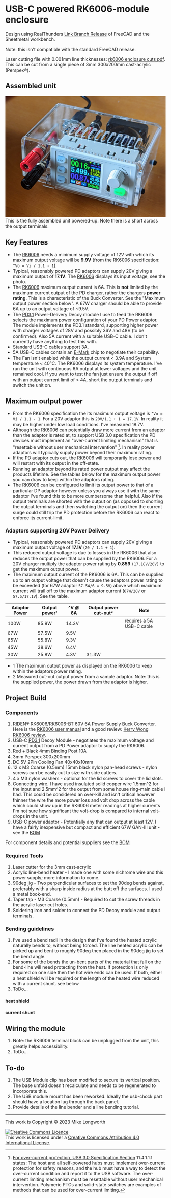 # USB-C powered RK6006-module enclosure

Design using RealThunders [Link Branch Release] of FreeCAD and the Sheetmetal workbench.

Note: this isn't compatible with the standard FreeCAD release.

Laser cutting file with 0.001mm line thicknesses: [rk6006 enclosure cuts pdf]. This can be cut from a single piece of 3mm 300x200mm cast-acrylic (Perspex®).

## Assembled unit

![assembly](usb-powered-psu.jpg "Assembled unit")
This is the fully assembled unit powered-up. Note there is a short across the output terminals.

<!--
This doesn't render because of 0.001mm line thicknesses.
It also doesn't render as generated direct from FreeCAD export because of 100% line stroke thickness.
I haven't found a way to render PDF inline.
<img src="rk6006-enclosure-cuts.svg" width="600" title="rk6006 enclosure cuts">
-->

## Key Features

* The [RK6006] needs a minimum supply voltage of 12V with which its maximum output voltage will be **9.9V** (from the RK6006 specification: `^Vo = Vi / 1.1 - 1`).
* Typical, reasonably powered PD adaptors can supply 20V giving a maximum output of **17.1V**.
The [RK6006] displays its input voltage, see the photo.
* The [RK6006] maximum output current is 6A. This is **not** limited by the maximum current output of the PD charger, rather the chargers **power rating**. This is a characteristic of the Buck Converter. See the "Maximum output power section below". A 67W charger should be able to provide 6A up to an output voltage of ~9.5V.
* The [PD3.1] Power-Delivery Decoy module I use to feed the RK6006 selects the maximum power configuration of your PD Power adaptor. The module implements the PD3.1 standard, supporting higher power with charger voltages of 28V and possibly 36V and 48V (to be confirmed). Also 5A current with a suitable USB-C cable. I don't currently have anything to test this with.
* Standard USB-C cables support 3A.
* 5A USB-C cables contain an [E-Mark] chip to negotiate their capability.
* The Fan isn't enabled while the output current < 3.9A and System temperature < 40℃. The RK6006 displays its system temperature. I've run the unit with continuous 6A output at lower voltages and the unit remained cool. If you want to test the fan just ensure the output if off with an output current limit of > 4A, short the output terminals and switch the unit on.

## Maximum output power

* From the RK6006 specification the its maximum output voltage is `^Vo = Vi / 1.1 - 1`. For a 20V adaptor this is `20V/1.1 + 1 = 17.1V`. In reality it may be higher under low load conditions. I've measured 18.7V.
* Although the RK6006 can potentially draw more current from an adaptor than the adaptor is rated at, to support USB 3.0 specification the PD devices must implement an "over-current limiting mechanism" that is "resettable without user mechanical intervention" [^over-current-protection]. In reality power adaptors will typically supply power beyond their maximum rating.
* If the PD adaptor cuts out, the RK6006 will temporarily lose power and will restart with its output in the off-state.
* Running an adaptor beyond its rated power output may affect the products lifetime. See the tables below for the maximum output power you can draw to keep within the adaptors rating.
* The RK6006 can be configured to limit its output power to that of a particular DP adaptor however unless you always use it with the same adaptor I've found this to be more cumbersome than helpful. Also if the output terminals are shorted with the output on (as opposed to shorting the output terminals and then switching the output on) then the current surge could still trip the PD protection before the RK6006 can react to enforce its current-limit.

[^over-current-protection]: [For over-current protection, USB 3.0 Specification Section]
11.4.1.1.1 states:
The host and all self-powered hubs must implement over-current protection for safety reasons, and the hub must have a way to detect the over-current condition and report it to the USB software.
The over-current limiting mechanism must be resettable without user mechanical intervention. Polymeric PTCs and solid-state switches are examples of methods that can be used for over-current limiting.

### Adaptors supporting 20V Power Delivery

* Typical, reasonably powered PD adaptors can supply 20V giving a maximum output voltage of **17.1V** (`20 / 1.1 + 1`).
* This reduced output voltage is due to losses in the RK6006 that also reduces the output power that can be supplied by the RK6006. For a 20V charger multiply the adaptor power rating by **0.859** `(17.18V/20V)` to get the maximum output power.
* The maximum output current of the RK6006 is 6A. This can be supplied up to an output voltage that doesn't cause the adaptors power rating to be exceeded (for 67W adaptor `57.5W/6 = 9.5V`) above which maximum current will trail off to the maximum adaptor current (`67W/20V` or `57.5/17.1V`). See the table.

| Adaptor Power | Output power¹ | ^V @ 6A | Output power cut-out² | Note
|---|---|---|---|---|
| 100W | 85.9W | 14.3V || requires a 5A USB-C cable
| 67W | 57.5W | 9.5V |
| 65W | 55.8W | 9.3V |
| 45W | 38.6W | 6.4V |
| 30W | 25.8W | 4.3V | 31.3W |

* 1 The maximum output power as displayed on the RK6006 to keep within the adaptors power rating.
* 2 Measured cut-out output power from a sample adaptor. Note: this is the supplied power, the power drawn from the adaptor is higher.

## Project Build

### Components

1. RIDEN® RK6006/RK6006-BT 60V 6A Power Supply Buck Converter. Here is the [RK6006 user manual] and a good review: [Kerry Wong RK6006 review].
1. USB-C [PD3.1] Decoy Module - negotiates the maximum voltage and current output from a PD Power adaptor to supply the RK6006.
1. Red + Black 4mm Binding Post 10A
1. 3mm Perspex 300x200mm
1. DC 5V 2Pin Cooling Fan 40x40x10mm
1. 12 x M3 Coarse (0.5mm) 15mm black nylon pan-head screws - nylon screws can be easily cut to size with side cutters.
1. 4 x M3 nylon washers - optional for the lid screws to cover the lid slots.
1. Connecting wire. I have used insulated solid copper wire 1.5mm^2 for the input and 2.5mm^2 for the output from some house ring-main cable I had. This could be considered an over-kill and isn't critical however thinner the wire the more power loss and volt drop across the cable which could show up in the RK6006 meter readings at higher currents I'm not sure how significant the volt-drop is compared to internal volt-drops in the unit.
1. USB-C power adaptor - Potentially any that can output at least 12V. I have a fairly inexpensive but compact and efficient 67W GAN-III unit - see the [BOM]

For component details and potential suppliers see the [BOM]

### Required Tools

1. Laser cutter for the 3mm cast-acrylic
1. Acrylic line-bend heater - I made one with some nichrome wire and this power supply; more information to come.
1. 90deg jig - Two perpendicular surfaces to set the 90deg bends against, preferably with a sharp inside radius at the butt off the surfaces. I used a metal book-end.
1. Taper tap - M3 Coarse (0.5mm) - Required to cut the screw threads in the acrylic laser cut holes.
1. Soldering iron and solder to connect the PD Decoy module and output terminals.

### Bending guidelines

1. I've used a bend radii in the design that I've found the heated acrylic naturally bends to, without being forced. The line heated acrylic can be picked up and bent to roughly 90deg then placed in the 90deg jig to set the bend angle.
1. For some of the bends the un-bent parts of the material that fall on the bend-line will need protecting from the heat. If protection is only required on one side then the hot wire ends can be used. If both, either a heat shield will be required or the length of the heated wire reduced with a current shunt. see below
1. ToDo...

#### heat shield

#### current shunt

## Wiring the module

1. Note: the RK6006 terminal block can be unplugged from the unit, this greatly helps accessibility.
1. ToDo...

## To-do

 1. The USB Module clip has been modified to secure its vertical position. The base unfold doesn't recalculate and needs to be regenerated to incorporate this.
 1. The USB module mount has been reworked. Ideally the usb-chock part should have a location lug through the back panel.
 1. Provide details of the line bender and a line bending tutorial.

[RK6006]: https://www.aliexpress.com/item/1005005429587089.html
[Link Branch Release]: https://github.com/realthunder/FreeCAD/releases
[rk6006 enclosure cuts pdf]: rk6006-enclosure-cuts.pdf
[BOM]: https://docs.google.com/spreadsheets/d/1T6NbnWi5dBHlQWhf0BndDVR0SKQtk_TcdFyvAGypmZ0/edit?usp=sharing
[RK6006 user manual]: http://www.ruidengkeji.com/inst/RK6006.pdf
[PD3.1 USB-C Decoy module]: https://www.aliexpress.com/item/1005005881131564.html
[E-Mark]: https://satechi.net/blogs/identifying-usb-c-e-mark-cables
[PD3.1]: https://www.graniteriverlabs.com/en-us/technical-blog/usb-power-delivery-specification-3-1
[For over-current protection, USB 3.0 Specification Section]: https://www.littelfuse.com/~/media/electronics_technical/application_notes/usb/littelfuse_usb_3_0_circuit_protection_application_note.pdf 
[Kerry Wong RK6006 review]: https://youtu.be/FeJ0dfOLvTA

---

This work is Copyright © 2023 Mike Longworth

<a rel="license" href="http://creativecommons.org/licenses/by/4.0/"><img alt="Creative Commons Licence" style="border-width:0" src="https://i.creativecommons.org/l/by/4.0/88x31.png" /></a><br />This work is licensed under a <a rel="license" href="http://creativecommons.org/licenses/by/4.0/">Creative Commons Attribution 4.0 International License</a>.
